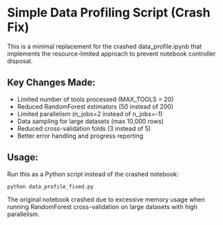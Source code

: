 # Simple Data Profiling Script (Crash Fix)

This is a minimal replacement for the crashed data_profile.ipynb that implements
the resource-limited approach to prevent notebook controller disposal.

## Key Changes Made:
- Limited number of tools processed (MAX_TOOLS = 20)
- Reduced RandomForest estimators (50 instead of 200)
- Limited parallelism (n_jobs=2 instead of n_jobs=-1) 
- Data sampling for large datasets (max 10,000 rows)
- Reduced cross-validation folds (3 instead of 5)
- Better error handling and progress reporting

## Usage:
Run this as a Python script instead of the crashed notebook:

```python
python data_profile_fixed.py
```

The original notebook crashed due to excessive memory usage when running
RandomForest cross-validation on large datasets with high parallelism.
